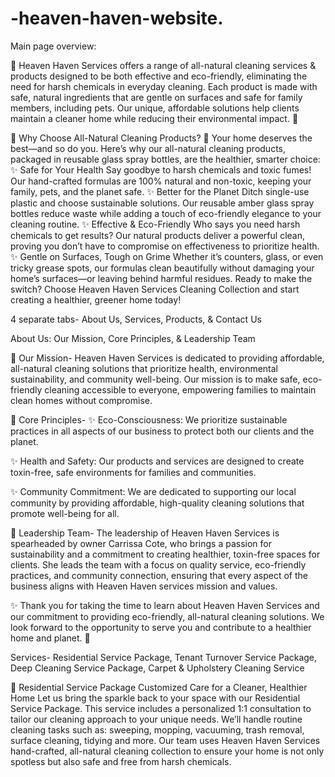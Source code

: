 # -heaven-haven-website.
Main page overview:

🌿 Heaven Haven Services offers a range of all-natural cleaning services & products designed to be both effective and eco-friendly, eliminating the need for harsh chemicals in everyday cleaning. Each product is made with safe, natural ingredients that are gentle on surfaces and safe for family members, including pets. Our unique, affordable solutions help clients maintain a cleaner home while reducing their environmental impact. 🌿


🌿 Why Choose All-Natural Cleaning Products? 🌿
Your home deserves the best—and so do you. Here’s why our all-natural cleaning products, packaged in reusable glass spray bottles, are the healthier, smarter choice:
✨ Safe for Your Health
 Say goodbye to harsh chemicals and toxic fumes! Our hand-crafted formulas are 100% natural and non-toxic, keeping your family, pets, and the planet safe.
✨ Better for the Planet
 Ditch single-use plastic and choose sustainable solutions. Our reusable amber glass spray bottles reduce waste while adding a touch of eco-friendly elegance to your cleaning routine.
✨ Effective & Eco-Friendly
 Who says you need harsh chemicals to get results? Our natural products deliver a powerful clean, proving you don’t have to compromise on effectiveness to prioritize health.
✨ Gentle on Surfaces, Tough on Grime
 Whether it’s counters, glass, or even tricky grease spots, our formulas clean beautifully without damaging your home’s surfaces—or leaving behind harmful residues.
Ready to make the switch? Choose Heaven Haven Services Cleaning Collection and start creating a healthier, greener home today! 



4 separate tabs- About Us, Services, Products, & Contact Us

About Us: Our Mission, Core Principles, & Leadership Team

🌿 Our Mission- 
Heaven Haven Services is dedicated to providing affordable, all-natural cleaning solutions that prioritize health, environmental sustainability, and community well-being. Our mission is to make safe, eco-friendly cleaning accessible to everyone, empowering families to maintain clean homes without compromise.

🌿 Core Principles-
✨ Eco-Consciousness: We prioritize sustainable practices in all aspects of our business to protect both our clients and the planet.

✨ Health and Safety: Our products and services are designed to create toxin-free, safe environments for families and communities.

✨ Community Commitment: We are dedicated to supporting our local community by providing affordable, high-quality cleaning solutions that promote well-being for all.

🌿 Leadership Team-
The leadership of Heaven Haven Services is spearheaded by owner Carrissa Cote, who brings a passion for sustainability and a commitment to creating healthier, toxin-free spaces for clients. She leads the team with a focus on quality service, eco-friendly practices, and community connection, ensuring that every aspect of the business aligns with Heaven Haven services mission and values.

✨ Thank you for taking the time to learn about Heaven Haven Services and our commitment to providing eco-friendly, all-natural cleaning solutions. We look forward to the opportunity to serve you and contribute to a healthier home and planet. 💚



Services- Residential Service Package, Tenant Turnover Service Package, Deep Cleaning Service Package, Carpet & Upholstery Cleaning Service

🌿 Residential Service Package 
Customized Care for a Cleaner, Healthier Home
Let us bring the sparkle back to your space with our Residential Service Package. This service includes a personalized 1:1 consultation to tailor our cleaning approach to your unique needs.
We’ll handle routine cleaning tasks such as: sweeping, mopping, vacuuming, trash removal, surface cleaning, tidying and more.
Our team uses Heaven Haven Services hand-crafted, all-natural cleaning collection to ensure your home is not only spotless but also safe and free from harsh chemicals.
